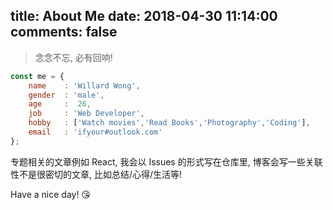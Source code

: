 title: About Me
date: 2018-04-30 11:14:00
comments: false
---
> 念念不忘, 必有回响!

```js
const me = {
    name    : 'Willard Wong',
    gender  : 'male',
    age     :  26,
    job     : 'Web Developer',
    hobby   : ['Watch movies','Read Books','Photography','Coding'],
    email   : 'ifyour#outlook.com'
};
```

<div class="tip">
专题相关的文章例如 React, 我会以 Issues 的形式写在仓库里, 博客会写一些关联性不是很密切的文章, 比如总结/心得/生活等!
</div>

Have a nice day! 😘